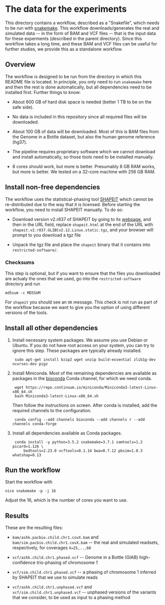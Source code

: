 # The data for the experiments #

This directory contains a workflow, described as a "Snakefile", which
needs to be run with [snakemake](http://snakemake.bitbucket.org).
This workflow downloads/generates the real and simulated data -- in
the form of BAM and VCF files -- that is the input data for these
experments (described in the parent directory).  Since this workflow
takes a long time, and these BAM and VCF files can be useful for
further studies, we provide this as a standalone workflow.

## Overview

The workflow is designed to be run from the directory in which this
README file is located.  In principle, you only need to run
`snakemake` here and then the rest is done automatically, but all
dependencies need to be installed first.  Further things to know:

* About 600 GB of hard disk space is needed (better 1 TB to be on the
  safe side).

* No data is included in this repository since all required files will
  be downloaded.

* About 100 GB of data will be downloaded. Most of this is BAM files
  from the Genome in a Bottle dataset, but also the human genome
  reference (hg37).

* The pipeline requires proprietary software which we cannot download
  and install automatically, so those tools need to be installed
  manually.

* 8 cores should work, but more is better. Presumably 8 GB RAM works,
  but more is better.  We tested on a 32-core machine with 256 GB RAM.

## Install non-free dependencies

The workflow uses the statistical-phasing tool
[SHAPEIT](http://shapeit.fr) which cannot be re-distributed due to the
way that it is licensed.  Before starting the workflow, you need to
install SHAPEIT manually.  To do so:

* Download version v2.r837 of SHAPEIT by going to its
  [webpage](https://mathgen.stats.ox.ac.uk/genetics_software/shapeit/shapeit.html),
  and then in the URL field, replace `shapeit.html` at the end of the
  URL with `shapeit.v2.r837.GLIBCv2.12.Linux.static.tgz`, and your
  browser will prompt to you download a tgz file

* Unpack the tgz file and place the `shapeit` binary that it contains
  into `restricted-software/`.

### Checksums

This step is optional, but if you want to ensure that the files you downloaded
are actualy the ones that we used, go into the `restricted-software` directory
and run

    md5sum -c MD5SUM

For `shapeit` you should see an `OK` message.  This check is not run
as part of the workflow because we want to give you the option of
using different versions of the tools.

## Install all other dependencies

1. Install necessary system packages. We assume you use Debian or
   Ubuntu. If you do not have root access on your system, you can try
   to ignore this step.  These packages are typically already
   installed.

        sudo apt-get install bzip2 wget unzip build-essential zlib1g-dev ncurses-dev pigz

2. Install Miniconda. Most of the remaining dependencies are available
   as packages in the [bioconda](http://bioconda.github.io/) Conda
   channel, for which we need conda.

        wget https://repo.continuum.io/miniconda/Miniconda3-latest-Linux-x86_64.sh
        bash Miniconda3-latest-Linux-x86_64.sh

    Then follow the instructions on screen. After conda is installed, add the
    required channels to the configuration.

        conda config --add channels bioconda --add channels r --add channels conda-forge

3. Install all dependencies available as Conda packages.

        conda install -y python=3.5.2 snakemake=3.7.1 samtools=1.2 picard=1.126 \
            bedtools=2.23.0 vcftools=0.1.14 bwa=0.7.12 pbsim=1.0.3 whatshap=0.13

## Run the workflow

Start the workflow with

    nice snakemake -p -j 16

Adjust the 16, which is the number of cores you want to use.

## Results

These are the resulting files:

* `bam/ashk.pacbio.child.chr1.covX.bam` and
  `bam/sim.pacbio.child.chr1.covX.bam` -- the real and simulated
  readsets, respectively, for coverages `X=25,..,60`

* `vcf/ashk.child.chr1.phased.vcf` -- Genome in a Bottle (GIAB)
  high-confidence trio-phasing of chromosome 1

* `vcf/sim.child.chr1.phased.vcf` -- a phasing of chromosome 1
  inferred by SHAPEIT that we use to simulate reads

* `vcf/ashk.child.chr1.unphased.vcf` and
  `vcf/sim.child.chr1.unphased.vcf` -- unphased versions of the
  variants that we consider, to be used as input to a phasing method
